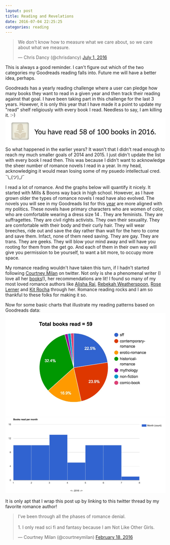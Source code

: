 ```yaml
---
layout: post
title: Reading and Revelations
date: 2016-07-04 22:25:25
categories: reading
---
```

<blockquote class="twitter-tweet" data-lang="en"><p lang="en" dir="ltr">We don&#39;t know how to measure what we care about, so we care about what we measure.</p>&mdash; Chris Dancy (@chrisdancy) <a href="https://twitter.com/chrisdancy/status/748904202504642561">July 1, 2016</a></blockquote>
<script async src="//platform.twitter.com/widgets.js" charset="utf-8"></script>
This is always a good reminder. I can't figure out which of the two categories my Goodreads reading falls into. Future me will have a better idea, perhaps.

Goodreads has a yearly reading challenge where a user can pledge how many books they want to read in a given year and then track their reading against that goal. I have been taking part in this challenge for the last 3 years. However, it is only this year that I have made it a point to update my "read" shelf religiously with every book I read. Needless to say, I am killing it. :-)
![Goodreads Status](/assets/article_images/2016-07-04-reading/status.jpg)
So what happened in the earlier years? It wasn't that I didn't read enough to reach my much smaller goals of 2014 and 2015. I just didn't update the list with every book I read then. This was because I didn't want to acknowledge the sheer number of romance novels I read in a year. In my head, acknowledging it would mean losing some of my psuedo intellectual cred. ¯\\\_(ツ)\_/¯

I read a lot of romance. And the graphs below will quantify it nicely. It started with Mills & Boons way back in high school. However, as I have grown older the types of romance novels I read have also evolved. The novels you will see in my Goodreads list for this [year][booklist] are more aligned with my politics. These novels have primary characters who are women of color, who are comfortable wearing a dress size 14 . They are feminists. They are suffragettes. They are civil rights activists. They own their sexuality. They are comfortable with their body and their curly hair. They will wear breeches, ride out and save the day rather than wait for the hero to come and save them. Infact, none of them need saving. They are gay. They are trans. They are geeks. They will blow your mind away and will have you rooting for them from the get go. And each of them in their own way will give you permission to be yourself, to want a bit more, to occupy more space.

My romance reading wouldn't have taken this turn, if I hadn't started following [Courtney Milan][cm] on twitter. Not only is she a phenomenal writer (I love all her [books][cmbooks]!), her recommendations are lit! I found so many of my most loved romance authors like [Alisha Rai][ar], [Rebekah Weatherspoon][rw], [Rose Lerner][rl] and [Kit Rocha][kr] through her. Romance reading rocks and I am so thankful to these folks for making it so.

Now for some basic charts that illustrate my reading patterns based on Goodreads data:
![Books By Category](/assets/article_images/2016-07-04-reading/ReadingByCategory.jpg) ![Books By Month](/assets/article_images/2016-07-04-reading/ReadPerMonth1.jpg)

It is only apt that I wrap this post up by linking to this twitter thread by my favorite romance author!
<blockquote class="twitter-tweet" data-lang="en"><p lang="en" dir="ltr">I’ve been through all the phases of romance denial.<br><br>1. I only read sci fi and fantasy because I am Not Like Other Girls.</p>&mdash; Courtney Milan (@courtneymilan) <a href="https://twitter.com/courtneymilan/status/700382715288289280">February 18, 2016</a></blockquote>
<script async src="//platform.twitter.com/widgets.js" charset="utf-8"></script>


[booklist]: https://www.goodreads.com/user_challenges/4314430?
[cm]: https://twitter.com/courtneymilan
[cmbooks]: http://www.courtneymilan.com/
[ar]: http://alisharai.net/
[rw]: http://www.rebekahweatherspoon.com/
[rl]: http://www.roselerner.com/
[kr]: http://kitrocha.com/